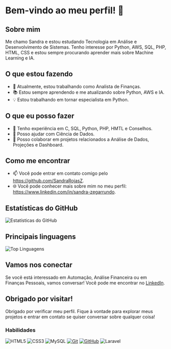 
# Bem-vindo ao meu perfil! 👋

## Sobre mim
Me chamo Sandra e estou estudando Tecnologia em Análise e Desenvolvimento de Sistemas. Tenho interesse por Python, AWS, SQL, PHP, HTML, CSS e estou sempre procurando aprender mais sobre Machine Learning e IA.

## O que estou fazendo
- 💼 Atualmente, estou trabalhando como Analista de Finanças.
- 📚 Estou sempre aprendendo e me atualizando sobre Python, AWS e IA.
- 💡 Estou trabalhando em tornar especialista em Python.

## O que eu posso fazer
- 🤖 Tenho experiência em C, SQL, Python, PHP, HMTL e Conselhos.
- 💬 Posso ajudar com Ciência de Dados.
- 📝 Posso colaborar em projetos relacionados a Análise de Dados, Projeções e Dashboard.

## Como me encontrar
- 📫 Você pode entrar em contato comigo pelo https://github.com/SandraRojasZ.
- 🌐 Você pode conhecer mais sobre mim no meu perfil: https://www.linkedin.com/in/sandra-zegarrundo.

## Estatísticas do GitHub
![Estatísticas do GitHub](https://github-readme-stats.vercel.app/api?username=SandraRojasZ&show_icons=true)

## Principais linguagens
![Top Linguagens](https://github-readme-stats.vercel.app/api/top-langs/?username=SandraRojasZ&layout=compact)

## Vamos nos conectar
Se você está interessado em Automação, Análise Financeira ou em Finanças Pessoais, vamos conversar! Você pode me encontrar no 
[LinkedIn](https://www.linkedin.com/in/sandra-zegarrundo).

## Obrigado por visitar!
Obrigado por verificar meu perfil. Fique à vontade para explorar meus projetos e entrar em contato se quiser conversar sobre qualquer coisa!

### Habilidades

![HTML5](https://img.shields.io/badge/HTML-000?style=for-the-badge&logo=html5&logoColor=30A3DC)
![CSS3](https://img.shields.io/badge/CSS3-000?style=for-the-badge&logo=css3&logoColor=E94D5F)
![MySQL](https://img.shields.io/badge/MySQL-00000F?style=for-the-badge&logo=mysql&logoColor=white)
[![Git](https://img.shields.io/badge/Git-000?style=for-the-badge&logo=git&logoColor=E94D5F)]()
[![GitHub](https://img.shields.io/badge/GitHub-000?style=for-the-badge&logo=github&logoColor=30A3DC)]()
![Laravel](https://img.shields.io/badge/laravel-%23FF2D20.svg?style=for-the-badge&logo=laravel&logoColor=white)
